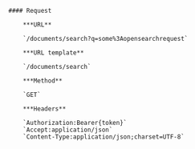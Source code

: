     #### Request

        ***URL**

        `/documents/search?q=some%3Aopensearchrequest`

        ***URL template**

        `/documents/search`

        ***Method**

        `GET`

        ***Headers**

        `Authorization:Bearer{token}`
        `Accept:application/json`
        `Content-Type:application/json;charset=UTF-8`
